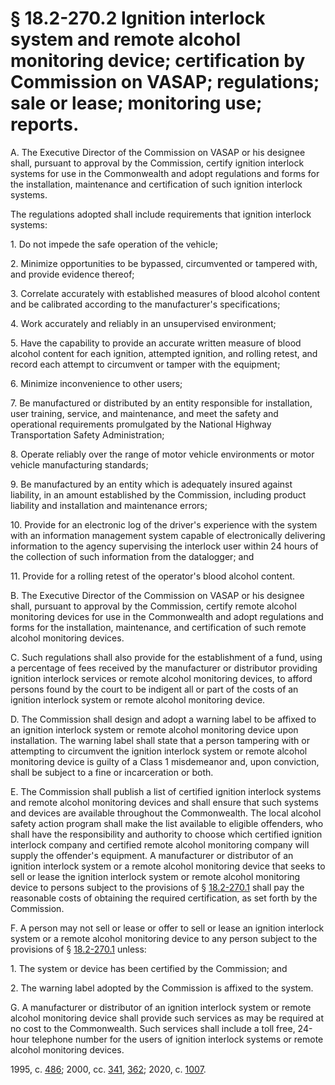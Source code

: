# § 18.2-270.2 Ignition interlock system and remote alcohol monitoring device; certification by Commission on VASAP; regulations; sale or lease; monitoring use; reports.

<p>A. The Executive Director of the Commission on VASAP or his designee shall, pursuant to approval by the Commission, certify ignition interlock systems for use in the Commonwealth and adopt regulations and forms for the installation, maintenance and certification of such ignition interlock systems.</p><p>The regulations adopted shall include requirements that ignition interlock systems:</p><p>1. Do not impede the safe operation of the vehicle;</p><p>2. Minimize opportunities to be bypassed, circumvented or tampered with, and provide evidence thereof;</p><p>3. Correlate accurately with established measures of blood alcohol content and be calibrated according to the manufacturer's specifications;</p><p>4. Work accurately and reliably in an unsupervised environment;</p><p>5. Have the capability to provide an accurate written measure of blood alcohol content for each ignition, attempted ignition, and rolling retest, and record each attempt to circumvent or tamper with the equipment;</p><p>6. Minimize inconvenience to other users;</p><p>7. Be manufactured or distributed by an entity responsible for installation, user training, service, and maintenance, and meet the safety and operational requirements promulgated by the National Highway Transportation Safety Administration;</p><p>8. Operate reliably over the range of motor vehicle environments or motor vehicle manufacturing standards;</p><p>9. Be manufactured by an entity which is adequately insured against liability, in an amount established by the Commission, including product liability and installation and maintenance errors;</p><p>10. Provide for an electronic log of the driver's experience with the system with an information management system capable of electronically delivering information to the agency supervising the interlock user within 24 hours of the collection of such information from the datalogger; and</p><p>11. Provide for a rolling retest of the operator's blood alcohol content.</p><p>B. The Executive Director of the Commission on VASAP or his designee shall, pursuant to approval by the Commission, certify remote alcohol monitoring devices for use in the Commonwealth and adopt regulations and forms for the installation, maintenance, and certification of such remote alcohol monitoring devices.</p><p>C. Such regulations shall also provide for the establishment of a fund, using a percentage of fees received by the manufacturer or distributor providing ignition interlock services or remote alcohol monitoring devices, to afford persons found by the court to be indigent all or part of the costs of an ignition interlock system or remote alcohol monitoring device.</p><p>D. The Commission shall design and adopt a warning label to be affixed to an ignition interlock system or remote alcohol monitoring device upon installation. The warning label shall state that a person tampering with or attempting to circumvent the ignition interlock system or remote alcohol monitoring device is guilty of a Class 1 misdemeanor and, upon conviction, shall be subject to a fine or incarceration or both.</p><p>E. The Commission shall publish a list of certified ignition interlock systems and remote alcohol monitoring devices and shall ensure that such systems and devices are available throughout the Commonwealth. The local alcohol safety action program shall make the list available to eligible offenders, who shall have the responsibility and authority to choose which certified ignition interlock company and certified remote alcohol monitoring company will supply the offender's equipment. A manufacturer or distributor of an ignition interlock system or a remote alcohol monitoring device that seeks to sell or lease the ignition interlock system or remote alcohol monitoring device to persons subject to the provisions of § <a href='/vacode/18.2-270.1/'>18.2-270.1</a> shall pay the reasonable costs of obtaining the required certification, as set forth by the Commission.</p><p>F. A person may not sell or lease or offer to sell or lease an ignition interlock system or a remote alcohol monitoring device to any person subject to the provisions of § <a href='/vacode/18.2-270.1/'>18.2-270.1</a> unless:</p><p>1. The system or device has been certified by the Commission; and</p><p>2. The warning label adopted by the Commission is affixed to the system.</p><p>G. A manufacturer or distributor of an ignition interlock system or remote alcohol monitoring device shall provide such services as may be required at no cost to the Commonwealth. Such services shall include a toll free, 24-hour telephone number for the users of ignition interlock systems or remote alcohol monitoring devices.</p><p>1995, c. <a href='http://lis.virginia.gov/cgi-bin/legp604.exe?951+ful+CHAP0486'>486</a>; 2000, cc. <a href='http://lis.virginia.gov/cgi-bin/legp604.exe?001+ful+CHAP0341'>341</a>, <a href='http://lis.virginia.gov/cgi-bin/legp604.exe?001+ful+CHAP0362'>362</a>; 2020, c. <a href='http://lis.virginia.gov/cgi-bin/legp604.exe?201+ful+CHAP1007'>1007</a>.</p>